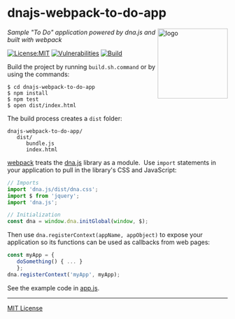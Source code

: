 # dnajs-webpack-to-do-app
<img src=https://dnajs.org/graphics/dnajs-logo.png align=right width=160 alt=logo>

_Sample "To Do" application powered by dna.js and built with webpack_

[![License:MIT](https://img.shields.io/badge/License-MIT-blue.svg)](https://dnajs.org/license)
[![Vulnerabilities](https://snyk.io/test/github/dnajs/dnajs-webpack-to-do-app/badge.svg)](https://snyk.io/test/github/dnajs/dnajs-webpack-to-do-app)
[![Build](https://github.com/dnajs/dnajs-webpack-to-do-app/workflows/build/badge.svg)](https://github.com/dnajs/dnajs-webpack-to-do-app/actions/workflows/run-spec-on-push.yaml)

Build the project by running `build.sh.command` or by using the commands:
```
$ cd dnajs-webpack-to-do-app
$ npm install
$ npm test
$ open dist/index.html
```

The build process creates a `dist` folder:
```
dnajs-webpack-to-do-app/
   dist/
      bundle.js
      index.html
```

[webpack](https://webpack.js.org) treats the [dna.js](https://dnajs.org) library as a module.&nbsp;
Use `import` statements in your application to pull in the library's CSS and JavaScript:
```javascript
// Imports
import 'dna.js/dist/dna.css';
import $ from 'jquery';
import 'dna.js';

// Initialization
const dna = window.dna.initGlobal(window, $);
```

Then use `dna.registerContext(appName, appObject)` to expose your application so its functions can
be used as callbacks from web pages:
```javascript
const myApp = {
   doSomething() { ... }
   };
dna.registerContext('myApp', myApp);
```

See the example code in [app.js](src/js/app.js).

---
[MIT License](LICENSE.txt)
